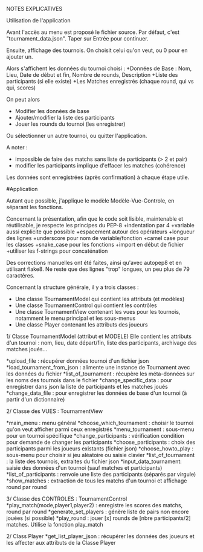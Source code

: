 NOTES EXPLICATIVES

Utilisation de l'application

Avant l'accès au menu est proposé le fichier source.
Par défaut, c'est "tournament_data.json".
Taper sur Entrée pour continuer.

Ensuite, affichage des tournois. On choisit celui qu'on veut, ou 0 pour en ajouter un.

Alors s'affichent les données du tournoi choisi :
+Données de Base : Nom, Lieu, Date de début et fin, Nombre de rounds, Description
+Liste des participants (si elle existe)
+Les Matches enregistrés (chaque round, qui vs qui, scores)

On peut alors 
+ Modifier les données de base
+ Ajouter/modifier la liste des participants
+ Jouer les rounds du tournoi (les enregistrer)

Ou sélectionner un autre tournoi, ou quitter l'application.

A noter :
+ impossible de faire des matchs sans liste de participants (> 2 et pair)
+ modifier les participants implique d'effacer les matches (cohérence)

Les données sont enregistrées (après confirmation) à chaque étape utile.


#Application

Autant que possible, j'applique le modèle Modèle-Vue-Controle, en séparant les fonctions.

Concernant la présentation, afin que le code soit lisible, maintenable et réutilisable, je respecte les principes du PEP-8
+indentation par 4
+variable aussi explicite que possible
+espacement autour des opérateurs
+longueur des lignes
+underscore pour nom de variable/fonction
+camel case pour les classes
+snake_case pour les fonctions
+import en début de fichier
+utiliser les f-strings pour concaténation

Des corrections manuelles ont été faites, ainsi qu'avec autopep8 et en utilisant flake8.
Ne reste que des lignes "trop" longues, un peu plus de 79 caractères.

Concernant la structure générale, il y a trois classes  : 
+ Une classe TournamentModel qui contient les attributs (et modèles)
+ Une classe TournamentControl qui contient les contrôles
+ Une classe TournamentView contenant les vues pour les tournois, notamment le menu principal et les sous-menus
+ Une classe Player contenant les attributs des joueurs 

1/ Classe TournamentModel (attribut et MODELE)
Elle contient les attributs d'un tournoi : nom, lieu, date départ/fin, liste des participants, archivage des matches joués...

*upload_file : récupérer données tournoi d'un fichier json
*load_tournament_from_json : alimente une instance de Tournament avec les données du fichier
*list_of_tournament : récupère les méta-données sur les noms des tournois dans le fichier
*change_specific_data : pour enregistrer dans json la liste de participants et les matches joués
*change_data_file : pour enregistrer les données de base d'un tournoi (à partir d'un dictionnaire)

2/ Classe des VUES : TournamentView

*main_menu : menu général
*choose_which_tournament : choisir le tournoi qu'on veut afficher parmi ceux enregistrés
*menu_tournament : sous-menu pour un tournoi spécifique
*change_participants : vérification condition pour demande de changer les participants
*choose_participants : choix des participants parmi les joueurs existants (fichier json)
*choose_howto_play : sous-menu pour choisir si jeu aléatoire ou saisie clavier
*list_of_tournament : la liste des tournois, extraites du fichier json
*input_data_tournament: saisie des données d'un tournoi (sauf matches et participants)
*list_of_participants : renvoie une liste des participants (séparés par virgule)
*show_matches : extraction de tous les matchs d'un tournoi et affichage round par round

3/ Classe des CONTROLES : TournamentControl
*play_match(mode,player1,player2) : enregistre les scores des matchs, round par round
*generate_set_players : génère liste de pairs non encore jouées (si possible)
*play_round : jouer [x] rounds de [nbre participants/2] matches. Utilise la fonction play_match

2/ Class Player
*get_list_player_json : récupérer les données des joueurs et les affecter aux attributs de la Classe Player

